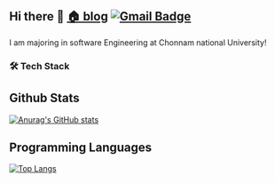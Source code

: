 ## Hi there 👋 [🏠 blog](https://blog.naver.com/ycp998/)   [![Gmail Badge](https://img.shields.io/badge/Gmail-d14836?style=flat-square&logo=Gmail&logoColor=white&link=mailto:ycp998@gmail.com)](mailto:ycp998@gmail.com)

I am majoring in software Engineering at Chonnam national University! 
<br>
### 🛠 Tech Stack
<div align="left">
 
</div>

## Github Stats

[![Anurag's GitHub stats](https://github-readme-stats.vercel.app/api?username=lodado)](https://github.com/anuraghazra/github-readme-stats)

## Programming Languages

[![Top Langs](https://github-readme-stats.vercel.app/api/top-langs/?username=lodado&layout=compact&hide=MATLAB)](https://github.com/anuraghazra/github-readme-stats)



<!--
**lodado/lodado** is a ✨ _special_ ✨ repository because its `README.md` (this file) appears on your GitHub profile.

Here are some ideas to get you started:

- 🔭 I’m currently working on ...
- 🌱 I’m currently learning ...
- 👯 I’m looking to collaborate on ...
- 🤔 I’m looking for help with ...
- 💬 Ask me about ...

- 😄 Pronouns: ...
- ⚡ Fun fact: ...
-->
